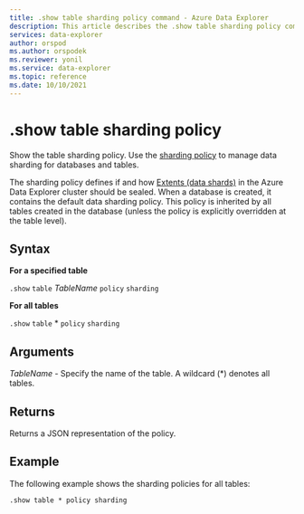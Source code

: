 ```yaml
---
title: .show table sharding policy command - Azure Data Explorer
description: This article describes the .show table sharding policy command in Azure Data Explorer.
services: data-explorer
author: orspod
ms.author: orspodek
ms.reviewer: yonil
ms.service: data-explorer
ms.topic: reference
ms.date: 10/10/2021
---
```

# .show table sharding policy

Show the table sharding policy. Use the [sharding policy](../management/shardingpolicy.md) to manage data sharding for databases and tables.  

The sharding policy defines if and how [Extents (data shards)](../management/extents-overview.md) in the Azure Data Explorer cluster should be sealed. When a database is created, it contains the default data sharding policy. This policy is inherited by all tables created in the database (unless the policy is explicitly overridden at the table level).

## Syntax

**For a specified table**

`.show` `table` *TableName* `policy` `sharding`

**For all tables**

`.show` `table` * `policy` `sharding`

## Arguments

*TableName* - Specify the name of the table. A wildcard (*) denotes all tables.

## Returns

Returns a JSON representation of the policy.

## Example

The following example shows the sharding policies for all tables:

```kusto
.show table * policy sharding 
```
